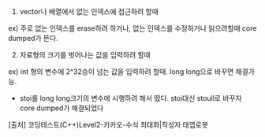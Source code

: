  1. vector나 배열에서 없는 인덱스에 접근하려 할때

  ex) 주로 없는 인덱스를 erase하려 하거나, 없는 인덱스를 수정하거나 읽으려할때 core dumped가 뜬다.

 2. 자료형의 크기를 벗어나는 값을 입력하려 할때

  ex) int 형의 변수에 2^32승이 넘는 값을 입력하려 할때. long long으로 바꾸면 해결가능.

  * stoi를 long long크기의 변수에 시행하려 해서 떴다. stoi대신 stoull로 바꾸자 core dumped가 해결되었다
  
[출처] 코딩테스트(C++)Level2-카카오-수식 최대화|작성자 태엽로봇


